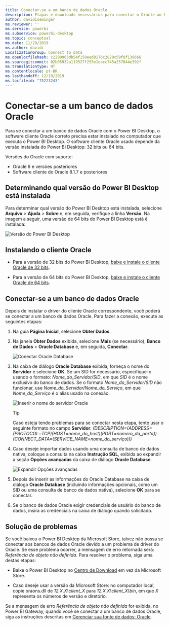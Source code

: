 ```yaml
---
title: Conectar-se a um banco de dados Oracle
description: Etapas e downloads necessários para conectar o Oracle ao Power BI Desktop
author: davidiseminger
ms.reviewer: ''
ms.service: powerbi
ms.subservice: powerbi-desktop
ms.topic: conceptual
ms.date: 11/20/2019
ms.author: davidi
LocalizationGroup: Connect to data
ms.openlocfilehash: c2290963db54f150eed8176c2820c59f8f138666
ms.sourcegitcommit: 02b05932a119527f255e1eacc745a257044e392f
ms.translationtype: HT
ms.contentlocale: pt-BR
ms.lasthandoff: 12/19/2019
ms.locfileid: "75223243"
---
```

# <a name="connect-to-an-oracle-database"></a>Conectar-se a um banco de dados Oracle
Para se conectar a um banco de dados Oracle com o Power BI Desktop, o software cliente Oracle correto precisa estar instalado no computador que executa o Power BI Desktop. O software cliente Oracle usado depende da versão instalada do Power BI Desktop: 32 bits ou 64 bits.

Versões do Oracle com suporte: 
- Oracle 9 e versões posteriores
- Software cliente do Oracle 8.1.7 e posteriores

## <a name="determining-which-version-of-power-bi-desktop-is-installed"></a>Determinando qual versão do Power BI Desktop está instalada
Para determinar qual versão do Power BI Desktop está instalada, selecione **Arquivo** > **Ajuda** > **Sobre** e, em seguida, verifique a linha **Versão**. Na imagem a seguir, uma versão de 64 bits do Power BI Desktop está é instalada:

![Versão do Power BI Desktop](media/desktop-connect-oracle-database/connect-oracle-database_1.png)

## <a name="installing-the-oracle-client"></a>Instalando o cliente Oracle
- Para a versão de 32 bits do Power BI Desktop, [baixe e instale o cliente Oracle de 32 bits](https://www.oracle.com/technetwork/topics/dotnet/utilsoft-086879.html).

- Para a versão de 64 bits do Power BI Desktop, [baixe e instale o cliente Oracle de 64 bits](https://www.oracle.com/technetwork/database/windows/downloads/index-090165.html).

## <a name="connect-to-an-oracle-database"></a>Conectar-se a um banco de dados Oracle
Depois de instalar o driver do cliente Oracle correspondente, você poderá se conectar a um banco de dados Oracle. Para fazer a conexão, execute as seguintes etapas:

1. Na guia **Página Inicial**, selecione **Obter Dados**. 

2. Na janela **Obter Dados** exibida, selecione **Mais** (se necessário), **Banco de Dados** > **Oracle Database** e, em seguida, **Conectar**.
   
   ![Conectar Oracle Database](media/desktop-connect-oracle-database/connect-oracle-database_2.png)
2. Na caixa de diálogo **Oracle Database** exibida, forneça o nome do **Servidor** e selecione **OK**. Se um SID for necessário, especifique-o usando o formato: *Nome_do_Servidor/SID*, em que *SID* é o nome exclusivo do banco de dados. Se o formato *Nome_do_Servidor/SID* não funcionar, use *Nome_do_Servidor/Nome_do_Serviço*, em que *Nome_do_Serviço* é o alias usado na conexão.


   ![Inserir o nome do servidor Oracle](media/desktop-connect-oracle-database/connect-oracle-database_3.png)

   > [!TIP]
   > Caso esteja tendo problemas para se conectar nesta etapa, tente usar o seguinte formato no campo **Servidor**: *(DESCRIPTION=(ADDRESS=(PROTOCOL=TCP)(HOST=nome_do_host)(PORT=número_da_porta))(CONNECT_DATA=(SERVICE_NAME=nome_do_serviço)))*
   
3. Caso deseje importar dados usando uma consulta de banco de dados nativa, coloque a consulta na caixa **Instrução SQL**, exibida ao expandir a seção **Opções avançadas** da caixa de diálogo **Oracle Database**.
   
   ![Expandir Opções avançadas](media/desktop-connect-oracle-database/connect-oracle-database_4.png)
4. Depois de inserir as informações do Oracle Database na caixa de diálogo **Oracle Database** (incluindo informações opcionais, como um SID ou uma consulta de banco de dados nativa), selecione **OK** para se conectar.
5. Se o banco de dados Oracle exigir credenciais de usuário do banco de dados, insira as credenciais na caixa de diálogo quando solicitado.


## <a name="troubleshooting"></a>Solução de problemas

Se você baixou o Power BI Desktop da Microsoft Store, talvez não possa se conectar aos bancos de dados Oracle devido a um problema de driver do Oracle. Se esse problema ocorrer, a mensagem de erro retornada será: *Referência de objeto não definida*. Para resolver o problema, siga uma destas etapas:

* Baixe o Power BI Desktop no [Centro de Download](https://www.microsoft.com/download/details.aspx?id=58494) em vez da Microsoft Store.

* Caso deseje usar a versão da Microsoft Store: no computador local, copie oraons.dll de _12.X.X\client_X_ para _12.X.X\client_X\bin_, em que _X_ representa os números de versão e diretório.

Se a mensagem de erro *Referência de objeto não definida* for exibida, no Power BI Gateway, quando você se conectar a um banco de dados Oracle, siga as instruções descritas em [Gerenciar sua fonte de dados: Oracle](service-gateway-onprem-manage-oracle.md).
